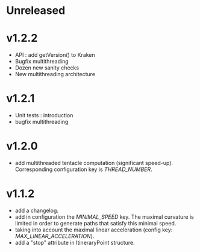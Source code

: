 # Unreleased

# v1.2.2
- API : add getVersion() to Kraken
- Bugfix multithreading
- Dozen new sanity checks
- New multithreading architecture

# v1.2.1
- Unit tests : introduction
- bugfix multithreading

# v1.2.0
- add multithreaded tentacle computation (significant speed-up). Corresponding configuration key is *THREAD_NUMBER*.

# v1.1.2

- add a changelog.
- add in configuration the *MINIMAL_SPEED* key. The maximal curvature is limited in order to generate paths that satisfy this minimal speed.
- taking into account the maximal linear acceleration (config key: *MAX_LINEAR_ACCELERATION*).
- add a "stop" attribute in ItineraryPoint structure.
